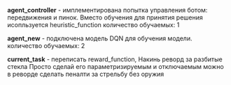 **agent_controller** - имплементирована попытка управления ботом: передвижения и пинок. Вместо обучения для принятия решения исопльзуется heuristic_function
количество обучаемых: 1

**agent_new** - подключена модель DQN для обучения модели. 
количество обучаемых: 2

**current_task** - переписать  reward_function, 
Накинь реворд за разбитые стекла
Просто сделай его параметризируемым и отключаемым
можно в реворде сделать пеналти за стрельбу без оружия
